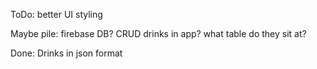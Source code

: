 ToDo:
better UI styling

Maybe pile:
firebase DB?
CRUD drinks in app?
what table do they sit at?

Done:
Drinks in json format
